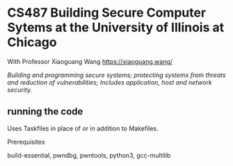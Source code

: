 # CS487 Building Secure Computer Sytems at the University of Illinois at Chicago

With Professor Xiaoguang Wang <https://xiaoguang.wang/>

_Building and programming secure systems; protecting systems from threats and reduction of vulnerabilities; Includes application, host and network security._

## running the code

Uses Taskfiles in place of or in addition to Makefiles.

Prerequisites

build-essential, pwndbg, pwntools, python3, gcc-multilib
